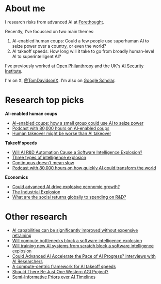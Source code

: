 # About me

I research risks from advanced AI at [Forethought](https://www.forethought.org/).

Recently, I've focussed on two main themes:
1. AI-enabled human coups: Could a few people use superhuman AI to seize power over a country, or even the world?  
2. AI takeoff speeds: How long will it take to go from broadly human-level AI to superintelligent AI?

I've previously worked at [Open Philanthropy](https://www.openphilanthropy.org/) and the UK's [AI Security Institute](https://www.aisi.gov.uk/). 

I'm on X, [@TomDavidsonX](https://x.com/TomDavidsonX?t=Zl68rhZo3oSvu6VzhI6sLg&s=09). I'm also on [Google Scholar](https://scholar.google.com/citations?hl=en&view_op=list_works&gmla=AH8HC4wCwzQGoEiVwS6-NHqromhQivJBjmZoXB4QXleZUsrWnPeyvdfozVxQ-Rv4rA6biWCKHR8O-sjWNzaNS-dEToDI9Oz-A3fYi8aAVzpv&user=U7m3WDEAAAAJ).

# Research top picks
**AI-enabled human coups**
- [AI-enabled coups: how a small group could use AI to seize power](https://www.forethought.org/research/ai-enabled-coups-how-a-small-group-could-use-ai-to-seize-power)
- [Podcast with 80,000 hours on AI-enabled coups](https://80000hours.org/podcast/episodes/tom-davidson-ai-enabled-human-power-grabs/)
- [Human takeover might be worse than AI takeover](https://www.forethought.org/research/human-takeover-might-be-worse-than-ai-takeover)

**Takeoff speeds**
- [Will AI R&D Automation Cause a Software Intelligence Explosion?](https://www.forethought.org/research/will-ai-r-and-d-automation-cause-a-software-intelligence-explosion)
- [Three types of intelligence explosion](https://www.forethought.org/research/three-types-of-intelligence-explosion)
- [Continuous doesn't mean slow](https://www.planned-obsolescence.org/continuous-doesnt-mean-slow/)
- [Podcast with 80,000 hours on how quickly AI could transform the world](https://80000hours.org/podcast/episodes/tom-davidson-how-quickly-ai-could-transform-the-world/)
  

**Economics**
- [Could advanced AI drive explosive economic growth?](https://www.openphilanthropy.org/research/could-advanced-ai-drive-explosive-economic-growth/)
- [The Industrial Explosion](https://www.lesswrong.com/posts/Na2CBmNY7otypEmto/the-industrial-explosion)
- [What are the social returns globally to spending on R&D?](https://www.openphilanthropy.org/research/social-returns-to-productivity-growth/)


# Other research
- [AI capabilities can be significantly improved without expensive retraining](https://arxiv.org/abs/2312.07413)
- [Will compute bottlenecks block a software intelligence explosion](https://www.forethought.org/research/will-compute-bottlenecks-prevent-a-software-intelligence-explosion)
- [Will training new AI systems from scratch block a software intelligence explosion](https://www.forethought.org/research/will-the-need-to-retrain-ai-models)
- [Could Advanced AI Accelerate the Pace of AI Progress? Interviews with AI Researchers](https://www.forethought.org/research/could-advanced-ai-accelerate-the-pace-of-ai-progress-interviews-with-ai)
- [A compute-centric framework for AI takeoff speeds](https://www.openphilanthropy.org/research/what-a-compute-centric-framework-says-about-takeoff-speeds/)
- [Should There Be Just One Western AGI Project?](https://www.forethought.org/research/should-there-be-just-one-western-agi-project)
- [Semi-Informative Priors over AI Timelines](https://www.openphilanthropy.org/research/report-on-semi-informative-priors/)
  
